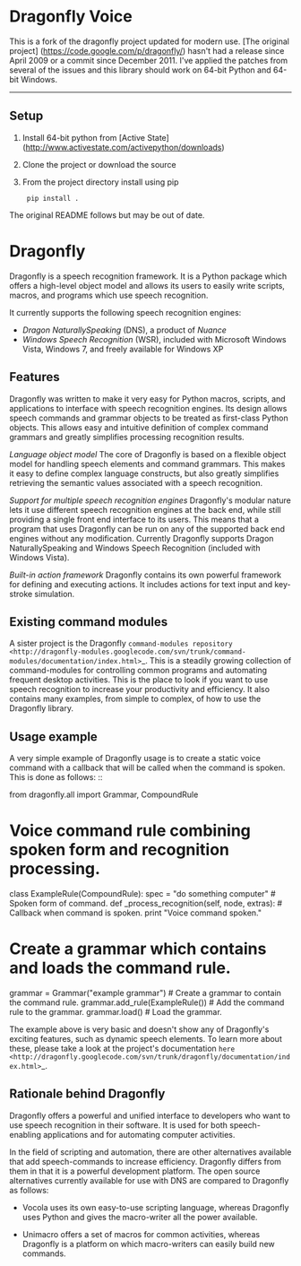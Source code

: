 Dragonfly Voice
============================================================================

This is a fork of the dragonfly project updated for modern use. 
[The original project] (https://code.google.com/p/dragonfly/) hasn't had a 
release since April 2009 or a commit since December 2011. I've applied the 
patches from several of the issues and this library should work on 64-bit 
Python and 64-bit Windows. 

-------------------------------------------------------------------------------
## Setup
1. Install 64-bit python from [Active State] (http://www.activestate.com/activepython/downloads)
2. Clone the project or download the source
3. From the project directory install using pip 

        pip install .

The original README follows but may be out of date.

Dragonfly
============================================================================

Dragonfly is a speech recognition framework. It is a Python 
package which offers a high-level object model and allows its 
users to easily write scripts, macros, and programs which use 
speech recognition.

It currently supports the following speech recognition engines:

 - *Dragon NaturallySpeaking* (DNS), a product of *Nuance*
 - *Windows Speech Recognition* (WSR), included with Microsoft 
   Windows Vista, Windows 7, and freely available for Windows XP


Features
----------------------------------------------------------------------------

Dragonfly was written to make it very easy for Python macros, 
scripts, and applications to interface with speech recognition 
engines.  Its design allows speech commands and grammar objects 
to be treated as first-class Python objects.  This allows easy 
and intuitive definition of complex command grammars and greatly 
simplifies processing recognition results.

*Language object model*
   The core of Dragonfly is based on a flexible object model for 
   handling speech elements and command grammars.  This makes it 
   easy to define complex language constructs, but also greatly 
   simplifies retrieving the semantic values associated with a 
   speech recognition.

*Support for multiple speech recognition engines*
   Dragonfly's modular nature lets it use different speech 
   recognition engines at the back end, while still providing a 
   single front end interface to its users.  This means that a 
   program that uses Dragonfly can be run on any of the 
   supported back end engines without any modification. 
   Currently Dragonfly supports Dragon NaturallySpeaking and 
   Windows Speech Recognition (included with Windows Vista).

*Built-in action framework*
   Dragonfly contains its own powerful framework for defining 
   and executing actions.  It includes actions for text input 
   and key-stroke simulation.


Existing command modules
----------------------------------------------------------------------------

A sister project is the Dragonfly
`command-modules repository
<http://dragonfly-modules.googlecode.com/svn/trunk/command-modules/documentation/index.html>`_.
This is a steadily growing collection of command-modules for 
controlling common programs and automating frequent desktop 
activities. This is the place to look if you want to use speech 
recognition to increase your productivity and efficiency. It 
also contains many examples, from simple to complex, of how to 
use the Dragonfly library.


Usage example
----------------------------------------------------------------------------

A very simple example of Dragonfly usage is to create a static 
voice command with a callback that will be called when the 
command is spoken.  This is done as follows: ::

   from dragonfly.all import Grammar, CompoundRule

   # Voice command rule combining spoken form and recognition processing.
   class ExampleRule(CompoundRule):
       spec = "do something computer"                  # Spoken form of command.
       def _process_recognition(self, node, extras):   # Callback when command is spoken.
           print "Voice command spoken."

   # Create a grammar which contains and loads the command rule.
   grammar = Grammar("example grammar")                # Create a grammar to contain the command rule.
   grammar.add_rule(ExampleRule())                     # Add the command rule to the grammar.
   grammar.load()                                      # Load the grammar.

The example above is very basic and doesn't show any of 
Dragonfly's exciting features, such as dynamic speech elements. 
To learn more about these, please take a look at the project's 
documentation `here
<http://dragonfly.googlecode.com/svn/trunk/dragonfly/documentation/index.html>`_.


Rationale behind Dragonfly
----------------------------------------------------------------------------

Dragonfly offers a powerful and unified interface to developers 
who want to use speech recognition in their software. It is used 
for both speech-enabling applications and for automating 
computer activities.

In the field of scripting and automation, there are other 
alternatives available that add speech-commands to increase 
efficiency. Dragonfly differs from them in that it is a powerful 
development platform. The open source alternatives currently 
available for use with DNS are compared to Dragonfly as follows:

 - Vocola uses its own easy-to-use scripting language, 
   whereas Dragonfly uses Python and gives the macro-writer all 
   the power available.

 - Unimacro offers a set of macros for common activities, 
   whereas Dragonfly is a platform on which macro-writers can 
   easily build new commands. 
